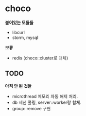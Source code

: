 choco
=================

__붙어있는 모듈들__
- libcurl
- storm, mysql

__보류__
- redis (choco::cluster로 대체)



TODO
----
__아직 안 된 것들__
- microthread 메모리 자동 해제 처리.
- db 세션 풀링, server::worker랑 합체.
- group::remove 구현
